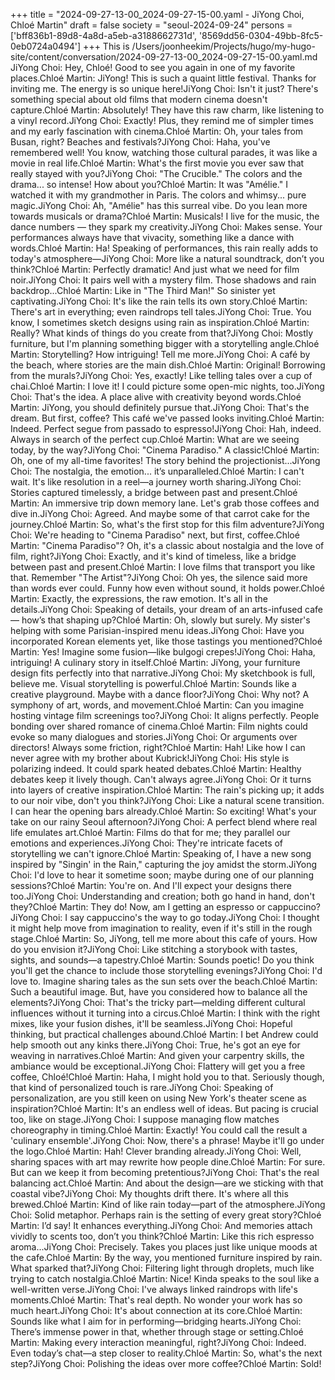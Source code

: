 +++
title = "2024-09-27-13-00_2024-09-27-15-00.yaml - JiYong Choi, Chloé Martin"
draft = false
society = "seoul-2024-09-24"
persons = ['bff836b1-89d8-4a8d-a5eb-a3188662731d', '8569dd56-0304-49bb-8fc5-0eb0724a0494']
+++
This is /Users/joonheekim/Projects/hugo/my-hugo-site/content/conversation/2024-09-27-13-00_2024-09-27-15-00.yaml.md
JiYong Choi: Hey, Chloé! Good to see you again in one of my favorite places.Chloé Martin: JiYong! This is such a quaint little festival. Thanks for inviting me. The energy is so unique here!JiYong Choi: Isn't it just? There's something special about old films that modern cinema doesn't capture.Chloé Martin: Absolutely! They have this raw charm, like listening to a vinyl record.JiYong Choi: Exactly! Plus, they remind me of simpler times and my early fascination with cinema.Chloé Martin: Oh, your tales from Busan, right? Beaches and festivals?JiYong Choi: Haha, you've remembered well! You know, watching those cultural parades, it was like a movie in real life.Chloé Martin: What's the first movie you ever saw that really stayed with you?JiYong Choi: "The Crucible." The colors and the drama... so intense! How about you?Chloé Martin: It was "Amélie." I watched it with my grandmother in Paris. The colors and whimsy... pure magic.JiYong Choi: Ah, "Amélie" has this surreal vibe. Do you lean more towards musicals or drama?Chloé Martin: Musicals! I live for the music, the dance numbers — they spark my creativity.JiYong Choi: Makes sense. Your performances always have that vivacity, something like a dance with words.Chloé Martin: Ha! Speaking of performances, this rain really adds to today's atmosphere—JiYong Choi: More like a natural soundtrack, don’t you think?Chloé Martin: Perfectly dramatic! And just what we need for film noir.JiYong Choi: It pairs well with a mystery film. Those shadows and rain backdrop...Chloé Martin: Like in "The Third Man!" So sinister yet captivating.JiYong Choi: It's like the rain tells its own story.Chloé Martin: There's art in everything; even raindrops tell tales.JiYong Choi: True. You know, I sometimes sketch designs using rain as inspiration.Chloé Martin: Really? What kinds of things do you create from that?JiYong Choi: Mostly furniture, but I'm planning something bigger with a storytelling angle.Chloé Martin: Storytelling? How intriguing! Tell me more.JiYong Choi: A café by the beach, where stories are the main dish.Chloé Martin: Original! Borrowing from the murals?JiYong Choi: Yes, exactly! Like telling tales over a cup of chai.Chloé Martin: I love it! I could picture some open-mic nights, too.JiYong Choi: That's the idea. A place alive with creativity beyond words.Chloé Martin: JiYong, you should definitely pursue that.JiYong Choi: That's the dream. But first, coffee? This café we've passed looks inviting.Chloé Martin: Indeed. Perfect segue from passado to espresso!JiYong Choi: Hah, indeed. Always in search of the perfect cup.Chloé Martin: What are we seeing today, by the way?JiYong Choi: "Cinema Paradiso." A classic!Chloé Martin: Oh, one of my all-time favorites! The story behind the projectionist...JiYong Choi: The nostalgia, the emotion... it’s unparalleled.Chloé Martin: I can't wait. It's like resolution in a reel—a journey worth sharing.JiYong Choi: Stories captured timelessly, a bridge between past and present.Chloé Martin: An immersive trip down memory lane. Let's grab those coffees and dive in.JiYong Choi: Agreed. And maybe some of that carrot cake for the journey.Chloé Martin: So, what's the first stop for this film adventure?JiYong Choi: We're heading to "Cinema Paradiso" next, but first, coffee.Chloé Martin: "Cinema Paradiso"? Oh, it's a classic about nostalgia and the love of film, right?JiYong Choi: Exactly, and it's kind of timeless, like a bridge between past and present.Chloé Martin: I love films that transport you like that. Remember "The Artist"?JiYong Choi: Oh yes, the silence said more than words ever could. Funny how even without sound, it holds power.Chloé Martin: Exactly, the expressions, the raw emotion. It's all in the details.JiYong Choi: Speaking of details, your dream of an arts-infused cafe — how’s that shaping up?Chloé Martin: Oh, slowly but surely. My sister's helping with some Parisian-inspired menu ideas.JiYong Choi: Have you incorporated Korean elements yet, like those tastings you mentioned?Chloé Martin: Yes! Imagine some fusion—like bulgogi crepes!JiYong Choi: Haha, intriguing! A culinary story in itself.Chloé Martin: JiYong, your furniture design fits perfectly into that narrative.JiYong Choi: My sketchbook is full, believe me. Visual storytelling is powerful.Chloé Martin: Sounds like a creative playground. Maybe with a dance floor?JiYong Choi: Why not? A symphony of art, words, and movement.Chloé Martin: Can you imagine hosting vintage film screenings too?JiYong Choi: It aligns perfectly. People bonding over shared romance of cinema.Chloé Martin: Film nights could evoke so many dialogues and stories.JiYong Choi: Or arguments over directors! Always some friction, right?Chloé Martin: Hah! Like how I can never agree with my brother about Kubrick!JiYong Choi: His style is polarizing indeed. It could spark heated debates.Chloé Martin: Healthy debates keep it lively though. Can't always agree.JiYong Choi: Or it turns into layers of creative inspiration.Chloé Martin: The rain's picking up; it adds to our noir vibe, don't you think?JiYong Choi: Like a natural scene transition. I can hear the opening bars already.Chloé Martin: So exciting! What's your take on our rainy Seoul afternoon?JiYong Choi: A perfect blend where real life emulates art.Chloé Martin: Films do that for me; they parallel our emotions and experiences.JiYong Choi: They're intricate facets of storytelling we can't ignore.Chloé Martin: Speaking of, I have a new song inspired by "Singin' in the Rain," capturing the joy amidst the storm.JiYong Choi: I'd love to hear it sometime soon; maybe during one of our planning sessions?Chloé Martin: You're on. And I'll expect your designs there too.JiYong Choi: Understanding and creation; both go hand in hand, don't they?Chloé Martin: They do! Now, am I getting an espresso or cappuccino?JiYong Choi: I say cappuccino's the way to go today.JiYong Choi: I thought it might help move from imagination to reality, even if it's still in the rough stage.Chloé Martin: So, JiYong, tell me more about this cafe of yours. How do you envision it?JiYong Choi: Like stitching a storybook with tastes, sights, and sounds—a tapestry.Chloé Martin: Sounds poetic! Do you think you'll get the chance to include those storytelling evenings?JiYong Choi: I'd love to. Imagine sharing tales as the sun sets over the beach.Chloé Martin: Such a beautiful image. But, have you considered how to balance all the elements?JiYong Choi: That's the tricky part—melding different cultural influences without it turning into a circus.Chloé Martin: I think with the right mixes, like your fusion dishes, it'll be seamless.JiYong Choi: Hopeful thinking, but practical challenges abound.Chloé Martin: I bet Andrew could help smooth out any kinks there.JiYong Choi: True, he's got an eye for weaving in narratives.Chloé Martin: And given your carpentry skills, the ambiance would be exceptional.JiYong Choi: Flattery will get you a free coffee, Chloé!Chloé Martin: Haha, I might hold you to that. Seriously though, that kind of personalized touch is rare.JiYong Choi: Speaking of personalization, are you still keen on using New York's theater scene as inspiration?Chloé Martin: It's an endless well of ideas. But pacing is crucial too, like on stage.JiYong Choi: I suppose managing flow matches choreography in timing.Chloé Martin: Exactly! You could call the result a 'culinary ensemble'.JiYong Choi: Now, there's a phrase! Maybe it'll go under the logo.Chloé Martin: Hah! Clever branding already.JiYong Choi: Well, sharing spaces with art may rewrite how people dine.Chloé Martin: For sure. But can we keep it from becoming pretentious?JiYong Choi: That's the real balancing act.Chloé Martin: And about the design—are we sticking with that coastal vibe?JiYong Choi: My thoughts drift there. It's where all this brewed.Chloé Martin: Kind of like rain today—part of the atmosphere.JiYong Choi: Solid metaphor. Perhaps rain is the setting of every great story?Chloé Martin: I’d say! It enhances everything.JiYong Choi: And memories attach vividly to scents too, don’t you think?Chloé Martin: Like this rich espresso aroma...JiYong Choi: Precisely. Takes you places just like unique moods at the cafe.Chloé Martin: By the way, you mentioned furniture inspired by rain. What sparked that?JiYong Choi: Filtering light through droplets, much like trying to catch nostalgia.Chloé Martin: Nice! Kinda speaks to the soul like a well-written verse.JiYong Choi: I've always linked raindrops with life's moments.Chloé Martin: That's real depth. No wonder your work has so much heart.JiYong Choi: It's about connection at its core.Chloé Martin: Sounds like what I aim for in performing—bridging hearts.JiYong Choi: There’s immense power in that, whether through stage or setting.Chloé Martin: Making every interaction meaningful, right?JiYong Choi: Indeed. Even today’s chat—a step closer to reality.Chloé Martin: So, what's the next step?JiYong Choi: Polishing the ideas over more coffee?Chloé Martin: Sold!